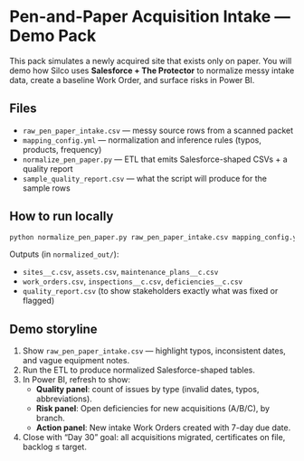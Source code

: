 # Pen-and-Paper Acquisition Intake — Demo Pack

This pack simulates a newly acquired site that exists only on paper. You will demo how Silco uses **Salesforce + The Protector** to normalize messy intake data, create a baseline Work Order, and surface risks in Power BI.

## Files
- `raw_pen_paper_intake.csv` — messy source rows from a scanned packet
- `mapping_config.yml` — normalization and inference rules (typos, products, frequency)
- `normalize_pen_paper.py` — ETL that emits Salesforce-shaped CSVs + a quality report
- `sample_quality_report.csv` — what the script will produce for the sample rows

## How to run locally
```bash
python normalize_pen_paper.py raw_pen_paper_intake.csv mapping_config.yml normalized_out/
```

Outputs (in `normalized_out/`):
- `sites__c.csv`, `assets.csv`, `maintenance_plans__c.csv`
- `work_orders.csv`, `inspections__c.csv`, `deficiencies__c.csv`
- `quality_report.csv` (to show stakeholders exactly what was fixed or flagged)

## Demo storyline
1) Show `raw_pen_paper_intake.csv` — highlight typos, inconsistent dates, and vague equipment notes.
2) Run the ETL to produce normalized Salesforce-shaped tables.
3) In Power BI, refresh to show:
   - **Quality panel**: count of issues by type (invalid dates, typos, abbreviations).
   - **Risk panel**: Open deficiencies for new acquisitions (A/B/C), by branch.
   - **Action panel**: New intake Work Orders created with 7-day due date.
4) Close with “Day 30” goal: all acquisitions migrated, certificates on file, backlog ≤ target.

